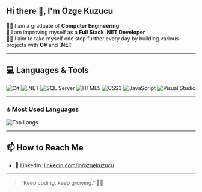 ## Hi there 👋, I'm Özge Kuzucu

👩‍🎓 I am a graduate of **Computer Engineering**  
🌱 I am improving myself as a **Full Stack .NET Developer**  
👩‍💻 I aim to take myself one step further every day by building various projects with **C#** and **.NET**

---

## 💻 Languages & Tools

![C#](https://img.shields.io/badge/-C%23-239120?style=flat-square&logo=c-sharp&logoColor=white)
![.NET](https://img.shields.io/badge/-.NET-512BD4?style=flat-square&logo=dotnet&logoColor=white)
![SQL Server](https://img.shields.io/badge/-SQL%20Server-CC2927?style=flat-square&logo=microsoft-sql-server&logoColor=white)
![HTML5](https://img.shields.io/badge/-HTML5-E34F26?style=flat-square&logo=html5&logoColor=white)
![CSS3](https://img.shields.io/badge/-CSS3-1572B6?style=flat-square&logo=css3&logoColor=white)
![JavaScript](https://img.shields.io/badge/-JavaScript-F7DF1E?style=flat-square&logo=javascript&logoColor=black)
![Visual Studio](https://img.shields.io/badge/-Visual%20Studio-5C2D91?style=flat-square&logo=visual-studio&logoColor=white)

---


### 🔝 Most Used Languages

![Top Langs](https://github-readme-stats.vercel.app/api/top-langs/?username=ozgekuzucu&layout=compact&theme=radical)

---

## 📫 How to Reach Me
- 💼 LinkedIn: [linkedin.com/in/ozgekuzucu](https://linkedin.com/in/ozgekuzucu)  

---

> “Keep coding, keep growing.” 💪✨
